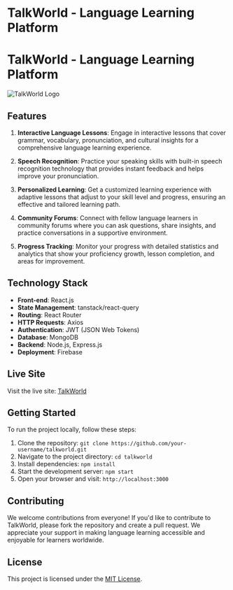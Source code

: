 # TalkWorld - Language Learning Platform
<h1 class="text-center">TalkWorld - Language Learning Platform</h1>

![TalkWorld Logo](talkworld-logo.png)

## Features

1. **Interactive Language Lessons**: Engage in interactive lessons that cover grammar, vocabulary, pronunciation, and cultural insights for a comprehensive language learning experience.

2. **Speech Recognition**: Practice your speaking skills with built-in speech recognition technology that provides instant feedback and helps improve your pronunciation.

3. **Personalized Learning**: Get a customized learning experience with adaptive lessons that adjust to your skill level and progress, ensuring an effective and tailored learning path.

4. **Community Forums**: Connect with fellow language learners in community forums where you can ask questions, share insights, and practice conversations in a supportive environment.

5. **Progress Tracking**: Monitor your progress with detailed statistics and analytics that show your proficiency growth, lesson completion, and areas for improvement.

## Technology Stack

- **Front-end**: React.js
- **State Management**: tanstack/react-query
- **Routing**: React Router
- **HTTP Requests**: Axios
- **Authentication**: JWT (JSON Web Tokens)
- **Database**: MongoDB
- **Backend**: Node.js, Express.js
- **Deployment**: Firebase

## Live Site

Visit the live site: [TalkWorld](https://talkworld-6-2023.web.app/)

## Getting Started

To run the project locally, follow these steps:

1. Clone the repository: `git clone https://github.com/your-username/talkworld.git`
2. Navigate to the project directory: `cd talkworld`
3. Install dependencies: `npm install`
4. Start the development server: `npm start`
5. Open your browser and visit: `http://localhost:3000`

## Contributing

We welcome contributions from everyone! If you'd like to contribute to TalkWorld, please fork the repository and create a pull request. We appreciate your support in making language learning accessible and enjoyable for learners worldwide.

## License

This project is licensed under the [MIT License](LICENSE).